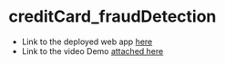 # creditCard_fraudDetection


- Link to the deployed web app [here](https://spam-app-enosh.herokuapp.com/)
- Link to the video Demo [attached here](https://youtu.be/kfyrmQjZTJ8)
